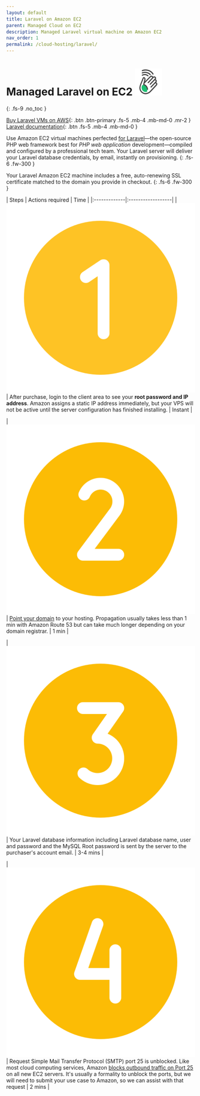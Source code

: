 ```yaml
---
layout: default
title: Laravel on Amazon EC2
parent: Managed Cloud on EC2
description: Managed Laravel virtual machine on Amazon EC2
nav_order: 1
permalink: /cloud-hosting/laravel/
---
```


# Managed Laravel on EC2 ![](/assets/wave.svg)
{: .fs-9 .no_toc }

[Buy Laravel VMs on AWS](https://cloud.hostjane.com/cloud/){: .btn .btn-primary .fs-5 .mb-4 .mb-md-0 .mr-2 } [Laravel documentation](https://laravel.com/docs){: .btn .fs-5 .mb-4 .mb-md-0 }

Use Amazon EC2 virtual machines perfected [for Laravel](https://laravel.com/)—the open-source PHP web framework best for *PHP web application* development—compiled and configured by a professional tech team. Your Laravel server will deliver your Laravel database credentials, by email, instantly on provisioning.
{: .fs-6 .fw-300 }

<span class="blue">Your Laravel Amazon EC2 machine includes a free, auto-renewing SSL certificate matched to the domain you provide in checkout.</span>
{: .fs-6 .fw-300 }

| Steps       | Actions required    | Time |
|:-------------|:------------------|
|   ![](/assets/one.svg)          | After purchase, login to the client area to see your **root password and IP address**. Amazon assigns a static IP address immediately, but your VPS will not be active until the server configuration has finished installing. | Instant |

| ![](/assets/two.svg)  | [Point your domain](/point-your-domain/) to your hosting. Propagation usually takes less than 1 min with Amazon Route 53 but can take much longer depending on your domain registrar.  | 1 min |

| ![](/assets/three.svg)  | Your Laravel database information including Laravel database name, user and password and the MySQL Root password is sent by the server to the purchaser's account email.  | 3-4 mins |

| ![](/assets/four.svg)  | Request Simple Mail Transfer Protocol (SMTP) port 25 is unblocked. Like most cloud computing services, Amazon [blocks outbound traffic on Port 25](https://docs.aws.amazon.com/AWSEC2/latest/UserGuide/ec2-resource-limits.html#port-25-throttle) on all new EC2 servers. It's usually a formality to unblock the ports, but we will need to submit your use case to Amazon, so we can assist with that request | 2 mins |